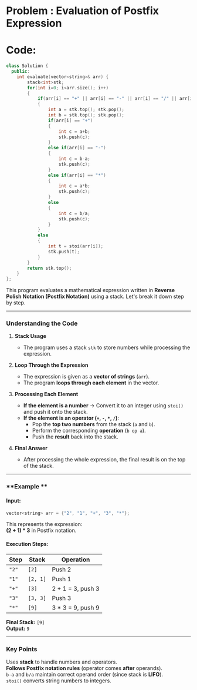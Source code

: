 # Problem : Evaluation of Postfix Expression


# Code: 
```c++
class Solution {
  public:
    int evaluate(vector<string>& arr) {
        stack<int>stk;
        for(int i=0; i<arr.size(); i++)
        {
            if(arr[i] == "+" || arr[i] == "-" || arr[i] == "/" || arr[i] == "*")
            {
                int a = stk.top(); stk.pop();
                int b = stk.top(); stk.pop();
                if(arr[i] == "+")
                {
                    int c = a+b;
                    stk.push(c);
                }
                else if(arr[i] == "-")
                {
                    int c = b-a;
                    stk.push(c);    
                }
                else if(arr[i] == "*")
                {
                    int c = a*b;
                    stk.push(c);
                }
                else
                {
                    int c = b/a;
                    stk.push(c);
                }
            }
            else
            {
                int t = stoi(arr[i]);
                stk.push(t);
            }
        }
        return stk.top();
    }
};
```

This program evaluates a mathematical expression written in **Reverse Polish Notation (Postfix Notation)** using a stack. Let's break it down step by step.

---

### **Understanding the Code**
1. **Stack Usage**  
   - The program uses a stack `stk` to store numbers while processing the expression.

2. **Loop Through the Expression**  
   - The expression is given as a **vector of strings** (`arr`).
   - The program **loops through each element** in the vector.

3. **Processing Each Element**  
   - **If the element is a number** → Convert it to an integer using `stoi()` and push it onto the stack.
   - **If the element is an operator (`+`, `-`, `*`, `/`)**:
     - Pop the **top two numbers** from the stack (`a` and `b`).
     - Perform the corresponding **operation** (`b op a`).
     - Push the **result** back into the stack.

4. **Final Answer**  
   - After processing the whole expression, the final result is on the top of the stack.

---

### **Example **
#### **Input:**  
```cpp
vector<string> arr = {"2", "1", "+", "3", "*"};
```
This represents the expression:  
 **(2 + 1) * 3** in Postfix notation.

#### **Execution Steps:**
| Step | Stack | Operation |
|------|-------|-----------|
| `"2"`  | `[2]` | Push 2 |
| `"1"`  | `[2, 1]` | Push 1 |
| `"+"`  | `[3]` | 2 + 1 = 3, push 3 |
| `"3"`  | `[3, 3]` | Push 3 |
| `"*"`  | `[9]` | 3 * 3 = 9, push 9 |

**Final Stack:** `[9]`  
**Output:** `9`

---

### **Key Points**
 Uses **stack** to handle numbers and operators.  
 **Follows Postfix notation rules** (operator comes **after** operands).  
 `b-a` and `b/a` maintain correct operand order (since stack is **LIFO**).  
 `stoi()` converts string numbers to integers.